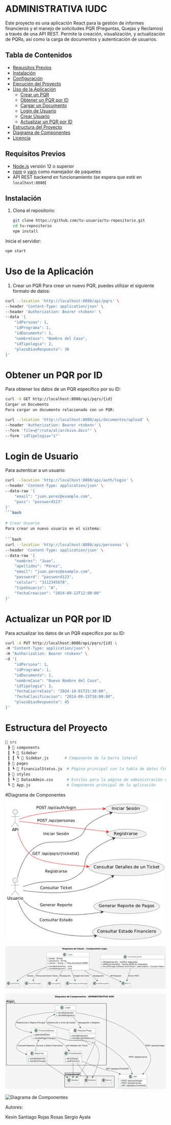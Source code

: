 # ADMINISTRATIVA IUDC

Este proyecto es una aplicación React para la gestión de informes financieros y el manejo de solicitudes PQR (Preguntas, Quejas y Reclamos) a través de una API REST. Permite la creación, visualización, y actualización de PQRs, así como la carga de documentos y autenticación de usuarios.

## Tabla de Contenidos

- [Requisitos Previos](#requisitos-previos)
- [Instalación](#instalación)
- [Configuración](#configuración)
- [Ejecución del Proyecto](#ejecución-del-proyecto)
- [Uso de la Aplicación](#uso-de-la-aplicación)
  - [Crear un PQR](#crear-un-pqr)
  - [Obtener un PQR por ID](#obtener-un-pqr-por-id)
  - [Cargar un Documento](#cargar-un-documento)
  - [Login de Usuario](#login-de-usuario)
  - [Crear Usuario](#crear-usuario)
  - [Actualizar un PQR por ID](#actualizar-un-pqr-por-id)
- [Estructura del Proyecto](#estructura-del-proyecto)
- [Diagrama de Componentes](#diagrama-de-componentes)
- [Licencia](#licencia)

## Requisitos Previos

- [Node.js](https://nodejs.org/) versión 12 o superior
- [npm](https://www.npmjs.com/) o [yarn](https://yarnpkg.com/) como manejador de paquetes
- API REST backend en funcionamiento (se espera que esté en `localhost:8080`)

## Instalación

1. Clona el repositorio:
   ```bash
   git clone https://github.com/tu-usuario/tu-repositorio.git
   cd tu-repositorio
   npm install
Inicia el servidor:
```bash
npm start
```
# Uso de la Aplicación

1. Crear un PQR
Para crear un nuevo PQR, puedes utilizar el siguiente formato de datos:

```bash
curl --location 'http://localhost:8080/api/pqrs' \
--header 'Content-Type: application/json' \
--header 'Authorization: Bearer <token>' \
--data '{
    "idPersona": 1,
    "idPrograma": 1,
    "idDocumento": 1,
    "nombreCaso": "Nombre del Caso",
    "idTipologia": 2,
    "plazoDiasRespuesta": 30
}'
```
# Obtener un PQR por ID

Para obtener los datos de un PQR específico por su ID:

```bash
curl -X GET http://localhost:8080/api/pqrs/{id}
Cargar un Documento
Para cargar un documento relacionado con un PQR:
```

```bash
curl --location 'http://localhost:8080/api/documentos/upload' \
--header 'Authorization: Bearer <token>' \
--form 'file=@"/ruta/al/archivo.docx"' \
--form 'idTipologia="1"'
```

# Login de Usuario
Para autenticar a un usuario:

```bash
curl --location 'http://localhost:8080/api/auth/login' \
--header 'Content-Type: application/json' \
--data-raw '{
    "email": "juan.perez@example.com",
    "pass": "password123"
}'
```bash

# Crear Usuario
Para crear un nuevo usuario en el sistema:

```bash
curl --location 'http://localhost:8080/api/personas' \
--header 'Content-Type: application/json' \
--data-raw '{
    "nombres": "Juan",
    "apellidos": "Pérez",
    "email": "juan.perez@example.com",
    "password": "password123",
    "celular": "3112345678",
    "tipoUsuario": "A",
    "fechaCreacion": "2024-09-12T12:00:00"
}'
```

# Actualizar un PQR por ID
Para actualizar los datos de un PQR específico por su ID:

```bash
curl -X PUT http://localhost:8080/api/pqrs/{id} \
-H "Content-Type: application/json" \
-H "Authorization: Bearer <token>" \
-d '{
    "idPersona": 1,
    "idPrograma": 1,
    "idDocumento": 1,
    "nombreCaso": "Nuevo Nombre del Caso",
    "idTipologia": 3,
    "fechaCierreCaso": "2024-10-01T15:30:00",
    "fechaClasificacion": "2024-09-15T10:00:00",
    "plazoDiasRespuesta": 45
}'
```
# Estructura del Proyecto
```bash
📂 src
 ┣ 📂 components
 ┃ ┗ 📂 Sidebar
 ┃ ┃ ┗ 📜 Sidebar.js       # Componente de la barra lateral
 ┣ 📂 pages
 ┃ ┗ 📜 FinancialStatus.js  # Página principal con la tabla de datos financieros y PQRs
 ┣ 📂 styles
 ┃ ┗ 📜 DatasAdmin.css      # Estilos para la página de administración de datos
 ┗ 📜 App.js                # Componente principal de la aplicación
```
#Diagrama de Componentes

![Diagrama de Componentes](Images/Casos_Uso.png)

![Diagrama de Componentes](Images/Diagrama_Clases_Login.png)


![Diagrama de Componentes](Images/Diagrama_Componentes.png)



![Diagrama de Componentes](Images/Diagrama_Secuancia_Test.png)



Autores:

Kevin Santiago Rojas Rosas
Sergio Ayala



